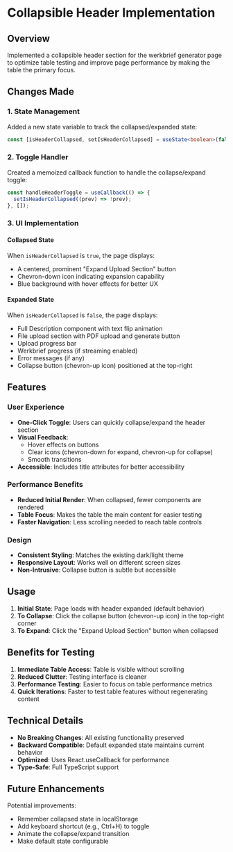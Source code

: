 # Collapsible Header Implementation

## Overview

Implemented a collapsible header section for the werkbrief generator page to optimize table testing and improve page performance by making the table the primary focus.

## Changes Made

### 1. State Management

Added a new state variable to track the collapsed/expanded state:

```typescript
const [isHeaderCollapsed, setIsHeaderCollapsed] = useState<boolean>(false);
```

### 2. Toggle Handler

Created a memoized callback function to handle the collapse/expand toggle:

```typescript
const handleHeaderToggle = useCallback(() => {
  setIsHeaderCollapsed((prev) => !prev);
}, []);
```

### 3. UI Implementation

#### Collapsed State

When `isHeaderCollapsed` is `true`, the page displays:

- A centered, prominent "Expand Upload Section" button
- Chevron-down icon indicating expansion capability
- Blue background with hover effects for better UX

#### Expanded State

When `isHeaderCollapsed` is `false`, the page displays:

- Full Description component with text flip animation
- File upload section with PDF upload and generate button
- Upload progress bar
- Werkbrief progress (if streaming enabled)
- Error messages (if any)
- Collapse button (chevron-up icon) positioned at the top-right

## Features

### User Experience

- **One-Click Toggle**: Users can quickly collapse/expand the header section
- **Visual Feedback**:
  - Hover effects on buttons
  - Clear icons (chevron-down for expand, chevron-up for collapse)
  - Smooth transitions
- **Accessible**: Includes title attributes for better accessibility

### Performance Benefits

- **Reduced Initial Render**: When collapsed, fewer components are rendered
- **Table Focus**: Makes the table the main content for easier testing
- **Faster Navigation**: Less scrolling needed to reach table controls

### Design

- **Consistent Styling**: Matches the existing dark/light theme
- **Responsive Layout**: Works well on different screen sizes
- **Non-Intrusive**: Collapse button is subtle but accessible

## Usage

1. **Initial State**: Page loads with header expanded (default behavior)
2. **To Collapse**: Click the collapse button (chevron-up icon) in the top-right corner
3. **To Expand**: Click the "Expand Upload Section" button when collapsed

## Benefits for Testing

1. **Immediate Table Access**: Table is visible without scrolling
2. **Reduced Clutter**: Testing interface is cleaner
3. **Performance Testing**: Easier to focus on table performance metrics
4. **Quick Iterations**: Faster to test table features without regenerating content

## Technical Details

- **No Breaking Changes**: All existing functionality preserved
- **Backward Compatible**: Default expanded state maintains current behavior
- **Optimized**: Uses React.useCallback for performance
- **Type-Safe**: Full TypeScript support

## Future Enhancements

Potential improvements:

- Remember collapsed state in localStorage
- Add keyboard shortcut (e.g., Ctrl+H) to toggle
- Animate the collapse/expand transition
- Make default state configurable
